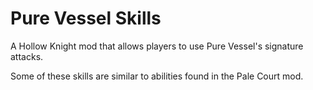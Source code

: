 # Pure Vessel Skills

A Hollow Knight mod that allows players to use Pure Vessel's signature attacks. 

Some of these skills are similar to abilities found in the Pale Court mod.
